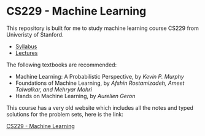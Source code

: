 # CS229 - Machine Learning

This repository is built for me to study machine learning course CS229 from Univeristy of Stanford.

* [Syllabus](http://cs229.stanford.edu/syllabus-autumn2018.html)
* [Lectures](https://www.youtube.com/playlist?list=PLoROMvodv4rMiGQp3WXShtMGgzqpfVfbU)


The following textbooks are recommended:

* Machine Learning: A Probabilistic Perspective, by *Kevin P. Murphy*
* Foundations of Machine Learning, by *Afshin Rostamizadeh, Ameet Talwalkar, and Mehryar Mohri*
* Hands on Machine Learning, by *Aurelien Geron*

This course has a very old website which includes all the notes and typed solutions for the problem sets, here is the link:

[CS229 - Machine Learning](https://see.stanford.edu/Course/CS229)
